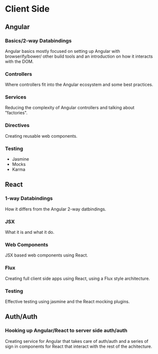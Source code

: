 # Client Side
## Angular
### Basics/2-way Databindings
Angular basics mostly focused on setting up Angular with browserify/bower/
other build tools and an introduction on how it interacts with the DOM.
### Controllers
Where controllers fit into the Angular ecosystem and some best practices.
### Services
Reducing the complexity of Angular controllers and talking about "factories".
### Directives
Creating reusable web components.
### Testing
  * Jasmine
  * Mocks
  * Karma

## React
### 1-way Databindings
How it differs from the Angular 2-way datbindings.
### JSX
What it is and what it do.
### Web Components
JSX based web components using React.
### Flux 
Creating full client side apps using React, using a Flux style architecture.
### Testing
Effective testing using jasmine and the React mocking plugins.
## Auth/Auth
### Hooking up Angular/React to server side auth/auth
Creating service for Angular that takes care of auth/auth and a series of sign
in components for React that interact with the rest of the achitecture.
